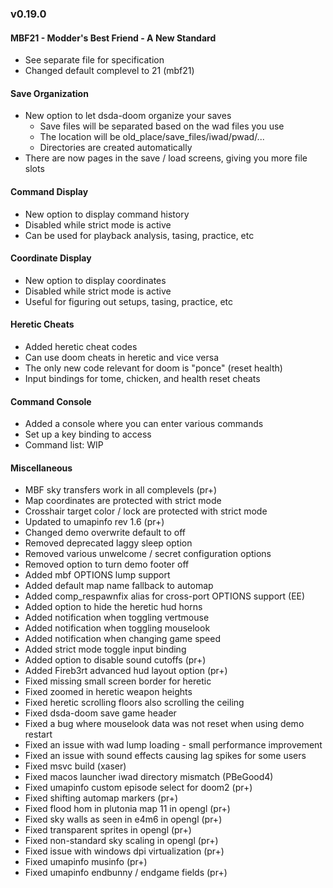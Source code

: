 ### v0.19.0

#### MBF21 - Modder's Best Friend - A New Standard
- See separate file for specification
- Changed default complevel to 21 (mbf21)

#### Save Organization
- New option to let dsda-doom organize your saves
  - Save files will be separated based on the wad files you use
  - The location will be old_place/save_files/iwad/pwad/...
  - Directories are created automatically
- There are now pages in the save / load screens, giving you more file slots

#### Command Display
- New option to display command history
- Disabled while strict mode is active
- Can be used for playback analysis, tasing, practice, etc

#### Coordinate Display
- New option to display coordinates
- Disabled while strict mode is active
- Useful for figuring out setups, tasing, practice, etc

#### Heretic Cheats
- Added heretic cheat codes
- Can use doom cheats in heretic and vice versa
- The only new code relevant for doom is "ponce" (reset health)
- Input bindings for tome, chicken, and health reset cheats

#### Command Console
- Added a console where you can enter various commands
- Set up a key binding to access
- Command list: WIP

#### Miscellaneous
- MBF sky transfers work in all complevels (pr+)
- Map coordinates are protected with strict mode
- Crosshair target color / lock are protected with strict mode
- Updated to umapinfo rev 1.6 (pr+)
- Changed demo overwrite default to off
- Removed deprecated laggy sleep option
- Removed various unwelcome / secret configuration options
- Removed option to turn demo footer off
- Added mbf OPTIONS lump support
- Added default map name fallback to automap
- Added comp_respawnfix alias for cross-port OPTIONS support (EE)
- Added option to hide the heretic hud horns
- Added notification when toggling vertmouse
- Added notification when toggling mouselook
- Added notification when changing game speed
- Added strict mode toggle input binding
- Added option to disable sound cutoffs (pr+)
- Added Fireb3rt advanced hud layout option (pr+)
- Fixed missing small screen border for heretic
- Fixed zoomed in heretic weapon heights
- Fixed heretic scrolling floors also scrolling the ceiling
- Fixed dsda-doom save game header
- Fixed a bug where mouselook data was not reset when using demo restart
- Fixed an issue with wad lump loading - small performance improvement
- Fixed an issue with sound effects causing lag spikes for some users
- Fixed msvc build (xaser)
- Fixed macos launcher iwad directory mismatch (PBeGood4)
- Fixed umapinfo custom episode select for doom2 (pr+)
- Fixed shifting automap markers (pr+)
- Fixed flood hom in plutonia map 11 in opengl (pr+)
- Fixed sky walls as seen in e4m6 in opengl (pr+)
- Fixed transparent sprites in opengl (pr+)
- Fixed non-standard sky scaling in opengl (pr+)
- Fixed issue with windows dpi virtualization (pr+)
- Fixed umapinfo musinfo (pr+)
- Fixed umapinfo endbunny / endgame fields (pr+)

